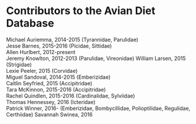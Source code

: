 Contributors to the Avian Diet Database
=======================================

Michael Auriemma, 2014-2015  (Tyrannidae, Parulidae)  
Jesse Barnes, 2015-2016  (Picidae, Sittidae)  
Allen Hurlbert, 2012-present  
Jeremy Knowlton, 2012-2013  (Parulidae, Vireonidae)
William Larsen, 2015 (Strigidae)  
Lexie Peeler, 2015  (Corvidae)  
Miguel Sandoval, 2014-2015  (Emberizidae)  
Caitlin Seyfried, 2015  (Accipitridae)  
Tara McKinnon, 2015-2016 (Accipitridae)  
Rachel Quindlen, 2015-2016 (Cardinalidae, Sylviidae)  
Thomas Hennessey, 2016 (Icteridae)  
Patrick Winner, 2016- (Emberizidae, Bombycillidae, Polioptilidae, Regulidae, Certhiidae)
Savannah Swinea, 2016
